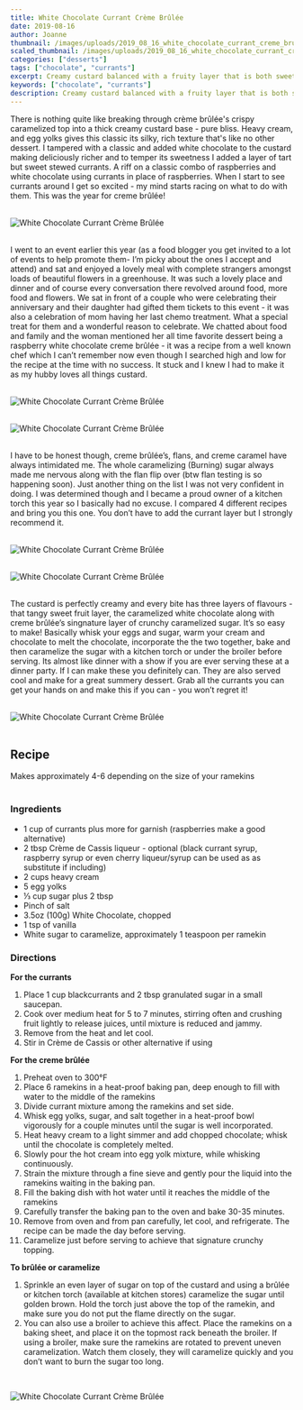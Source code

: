 ```yaml
---
title: White Chocolate Currant Crème Brûlée
date: 2019-08-16
author: Joanne
thumbnail: /images/uploads/2019_08_16_white_chocolate_currant_creme_brulee_1.jpg
scaled_thumbnail: /images/uploads/2019_08_16_white_chocolate_currant_creme_brulee_0.jpg
categories: ["desserts"]
tags: ["chocolate", "currants"]
excerpt: Creamy custard balanced with a fruity layer that is both sweet and slightly tart 
keywords: ["chocolate", "currants"]
description: Creamy custard balanced with a fruity layer that is both sweet and slightly tart topped with a crunchy caramelized sugar layer
---
```


 There is nothing quite like breaking through crème brûlée's crispy caramelized top into a thick creamy custard base - pure bliss. Heavy cream, and egg yolks gives this classic its silky, rich texture that's like no other dessert. I tampered with a classic and added white chocolate to the custard making deliciously richer and to temper its sweetness I added a layer of tart but sweet stewed currants. A riff on a classic combo of raspberries and white chocolate using currants in place of raspberries. When I start to see currants around I get so excited - my mind starts racing on what to do with them. This was the year for creme brûlée! 
</br>
</br>

![White Chocolate Currant Crème Brûlée](/images/uploads/2019_08_16_white_chocolate_currant_creme_brulee_2.jpg)
</br>
</br>

I went to an event earlier this year (as a food blogger you get invited to a lot of events to help promote them- I’m picky about the ones I accept and attend) and sat and enjoyed a lovely meal with complete strangers amongst loads of beautiful flowers in a greenhouse. It was such a lovely place and dinner and of course every conversation there revolved around food, more food and flowers. We sat in front of a couple who were celebrating their anniversary and their daughter had gifted them tickets to this event - it was also a celebration of mom having her last chemo treatment.  What a special treat for them and a wonderful reason to celebrate. We chatted about food and family and the woman mentioned her all time favorite dessert being a raspberry white chocolate creme brûlée - it was a recipe from a well known chef which I can’t remember now even though I searched high and low for the recipe at the time with no success. It stuck and I knew I had to make it as my hubby loves all things custard. 
</br>
</br>

![White Chocolate Currant Crème Brûlée](/images/uploads/2019_08_16_white_chocolate_currant_creme_brulee_3.jpg)
</br>
</br>

![White Chocolate Currant Crème Brûlée](/images/uploads/2019_08_16_white_chocolate_currant_creme_brulee_4.jpg)
</br>
</br>

I have to be honest though, creme brûlée’s, flans, and creme caramel have always intimidated me. The whole caramelizing (Burning) sugar always made me nervous along with the flan flip over (btw flan testing is so happening soon). Just another thing on the list I was not very confident in doing. I was determined though and I became a proud owner of a kitchen torch this year so I basically had no excuse.  I compared 4 different recipes and bring you this one. You don’t have to add the currant layer but I strongly recommend it. 
</br>
</br>

![White Chocolate Currant Crème Brûlée](/images/uploads/2019_08_16_white_chocolate_currant_creme_brulee_5.jpg)
</br>
</br>

![White Chocolate Currant Crème Brûlée](/images/uploads/2019_08_16_white_chocolate_currant_creme_brulee_6.jpg)
</br>
</br>

The custard is perfectly creamy and every bite has three layers of flavours - that tangy sweet fruit layer, the caramelized white chocolate  along with creme brûlée’s singnature layer of crunchy caramelized sugar. It’s so easy to make! Basically whisk your eggs and sugar, warm your cream and chocolate to melt the chocolate, incorporate the the two together, bake and then caramelize the sugar with a kitchen torch or under the broiler  before serving. Its almost like dinner with a show if you are ever serving these at a dinner party. If I can make these you definitely can. They are also served cool and make for a great summery dessert. Grab all the currants you can get your hands on and make this if you can - you won’t regret it! 
</br>
</br>

![White Chocolate Currant Crème Brûlée](/images/uploads/2019_08_16_white_chocolate_currant_creme_brulee_7.jpg)
</br>
</br>

## Recipe
Makes approximately 4-6 depending on the size of your ramekins
</br>
</br>

### Ingredients 

* <span itemprop="ingredients">1 cup of currants plus more for garnish (raspberries make a good alternative) </span>
* <span itemprop="ingredients">2 tbsp Crème de Cassis liqueur - optional (black currant syrup, raspberry syrup or even cherry liqueur/syrup can be used as as substitute if including)</span>
* <span itemprop="ingredients">2 cups heavy cream</span>
* <span itemprop="ingredients">5 egg yolks</span>
* <span itemprop="ingredients">⅓ cup sugar plus 2 tbsp</span>
* <span itemprop="ingredients">Pinch of salt</span>
* <span itemprop="ingredients">3.5oz (100g)  White Chocolate, chopped</span>
* <span itemprop="ingredients">1 tsp of vanilla </span>
* <span itemprop="ingredients">White sugar to caramelize, approximately 1 teaspoon per ramekin</span>

### Directions

__For the currants__

1. Place 1 cup blackcurrants and 2 tbsp granulated sugar in a small saucepan. 
2. Cook over medium heat for 5 to 7 minutes, stirring often and crushing fruit lightly to release juices, until mixture is reduced and jammy. 
3. Remove from the heat and let cool. 
4. Stir in Crème de Cassis or other alternative if using 

__For the creme brûlée__

1. Preheat oven to 300°F 
1. Place 6 ramekins in a heat-proof baking pan, deep enough to fill with water to the middle of the ramekins
2. Divide currant mixture among the ramekins and set side. 
3. Whisk egg yolks, sugar, and salt together in a heat-proof bowl vigorously for a couple minutes until the sugar is well incorporated. 
4. Heat heavy cream to a light simmer and add chopped chocolate; whisk until the chocolate is completely melted.
5. Slowly pour the hot cream into egg yolk mixture, while whisking continuously.
6. Strain the mixture through a fine sieve and gently pour the liquid into the ramekins waiting in the baking pan. 
7.  Fill the baking dish with hot water until it reaches the middle of the ramekins 
8. Carefully transfer the baking pan to the oven and bake 30-35 minutes.
9. Remove from oven and from pan carefully, let cool, and refrigerate. The recipe can be made the day before serving.
10. Caramelize just before serving to achieve that signature crunchy topping. 

__To brûlée or caramelize__

1. Sprinkle an even layer of sugar on top of the custard and using a brûlée or kitchen torch (available at kitchen stores) caramelize the sugar until golden brown. Hold the torch just above the top of the ramekin, and make sure you do not put the flame directly on the sugar.
2. You can also use a broiler to achieve this affect. Place the ramekins on a baking sheet, and place it on the topmost rack beneath the broiler. If using a broiler, make sure the ramekins are rotated to prevent uneven caramelization. Watch them closely, they will caramelize quickly and you don’t want to burn the sugar too long. 

</br>

![White Chocolate Currant Crème Brûlée](/images/uploads/2019_08_16_white_chocolate_currant_creme_brulee_8.jpg)
